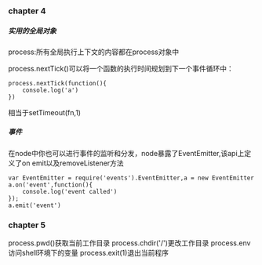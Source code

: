 ### chapter 4 

##### 实用的全局对象
process:所有全局执行上下文的内容都在process对象中

process.nextTick()可以将一个函数的执行时间规划到下一个事件循环中：
```
process.nextTick(function(){
    console.log('a')
})
```
相当于setTimeout(fn,1)

##### 事件
在node中你也可以进行事件的监听和分发，node暴露了EventEmitter,该api上定义了on emit以及removeListener方法
```
var EventEmitter = require('events').EventEmitter,a = new EventEmitter
a.on('event',function(){
    console.log('event called')
});
a.emit('event')
```

### chapter 5

process.pwd()获取当前工作目录
process.chdir('/')更改工作目录
process.env访问shell环境下的变量
process.exit(1)退出当前程序

